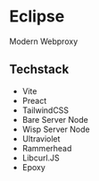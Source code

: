 # Eclipse
Modern Webproxy

## Techstack
- Vite
- Preact
- TailwindCSS
- Bare Server Node
- Wisp Server Node
- Ultraviolet
- Rammerhead
- Libcurl.JS
- Epoxy